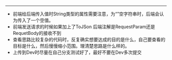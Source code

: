 
----
-  前端给后端传入值时String类型的属性需要注意，为“”空字符串时，后端会认为传入了一个空值。
- 前端发送请求的时候如果加上了ToJSon 后端注解是RequestParam还是RequetBody的接收不到
- 查看思路比较复杂的代码时，反复确实想要达成的目的是什么，自己要查看的目标是什么，然后慢慢缩小范围。理清楚思路是什么样的。
- 上传到Dev时尽量在自己分支测试好了，最好不要在Dev多次提交

